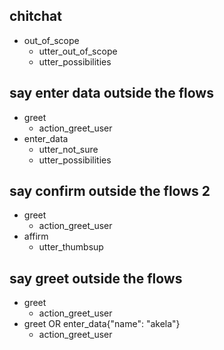 ## chitchat
* out_of_scope
    - utter_out_of_scope
    - utter_possibilities

## say enter data outside the flows
* greet
    - action_greet_user
* enter_data
    - utter_not_sure
    - utter_possibilities

## say confirm outside the flows 2
* greet
    - action_greet_user
* affirm
    - utter_thumbsup

## say greet outside the flows
* greet
    - action_greet_user
* greet OR enter_data{"name": "akela"}
    - action_greet_user